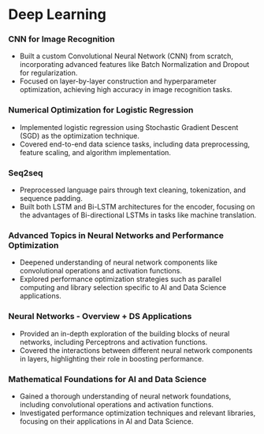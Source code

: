 # Deep Learning

### CNN for Image Recognition
- Built a custom Convolutional Neural Network (CNN) from scratch, incorporating advanced features like Batch Normalization and Dropout for regularization.
- Focused on layer-by-layer construction and hyperparameter optimization, achieving high accuracy in image recognition tasks.

### Numerical Optimization for Logistic Regression
- Implemented logistic regression using Stochastic Gradient Descent (SGD) as the optimization technique.
- Covered end-to-end data science tasks, including data preprocessing, feature scaling, and algorithm implementation.

### Seq2seq
- Preprocessed language pairs through text cleaning, tokenization, and sequence padding.
- Built both LSTM and Bi-LSTM architectures for the encoder, focusing on the advantages of Bi-directional LSTMs in tasks like machine translation.

### Advanced Topics in Neural Networks and Performance Optimization
- Deepened understanding of neural network components like convolutional operations and activation functions.
- Explored performance optimization strategies such as parallel computing and library selection specific to AI and Data Science applications.

### Neural Networks - Overview + DS Applications
- Provided an in-depth exploration of the building blocks of neural networks, including Perceptrons and activation functions.
- Covered the interactions between different neural network components in layers, highlighting their role in boosting performance.

### Mathematical Foundations for AI and Data Science
- Gained a thorough understanding of neural network foundations, including convolutional operations and activation functions.
- Investigated performance optimization techniques and relevant libraries, focusing on their applications in AI and Data Science.
